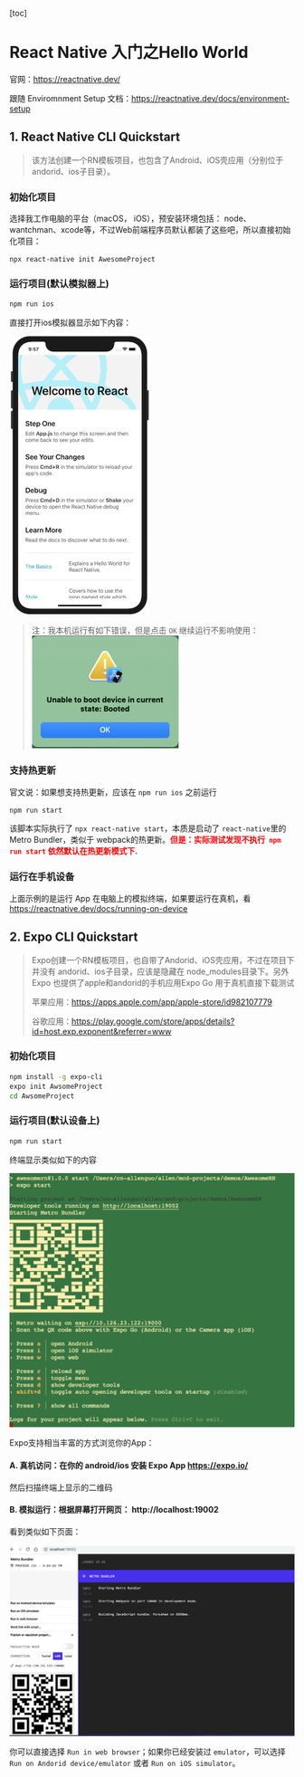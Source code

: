[toc]
# React Native 入门之Hello World

官网：https://reactnative.dev/



跟随 Enviromnment Setup 文档：https://reactnative.dev/docs/environment-setup

## 1. React Native CLI Quickstart

> 该方法创建一个RN模板项目，也包含了Android、iOS壳应用（分别位于 andorid、ios子目录）。

### 初始化项目

选择我工作电脑的平台（macOS， iOS），预安装环境包括： node、wantchman、xcode等，不过Web前端程序员默认都装了这些吧，所以直接初始化项目：

```shell
npx react-native init AwesomeProject
```

### 运行项目(默认模拟器上)

```bash
npm run ios
```

直接打开ios模拟器显示如下内容：

![AwesomeProject on iOS](images/GettingStartediOSSuccess-e6dd7fc2baa303d1f30373d996a6e51d.png)

> 注：我本机运行有如下错误，但是点击 `OK` 继续运行不影响使用：
> <img src="images/image-20220402150545789.png" alt="image-20220402150545789" style="zoom:50%;" />

### 支持热更新

官文说：如果想支持热更新，应该在 `npm run ios` 之前运行

```bash
npm run start
```

该脚本实际执行了 `npx react-native start`，本质是启动了 `react-native`里的 Metro Bundler，类似于 webpack的热更新。<b style="color:red">但是：实际测试发现不执行  `npm run start` 依然默认在热更新模式下.</b>

### 运行在手机设备

上面示例的是运行 App 在电脑上的模拟终端，如果要运行在真机，看 https://reactnative.dev/docs/running-on-device



## 2. Expo CLI Quickstart

> Expo创建一个RN模板项目，也自带了Andorid、iOS壳应用，不过在项目下并没有 andorid、ios子目录，应该是隐藏在 node_modules目录下。另外 Expo 也提供了apple和andorid的手机应用Expo Go 用于真机直接下载测试
>
> 苹果应用：https://apps.apple.com/app/apple-store/id982107779
>
> 谷歌应用：https://play.google.com/store/apps/details?id=host.exp.exponent&referrer=www

### 初始化项目

```bash
npm install -g expo-cli
expo init AwsomeProject
cd AwsomeProject
```

### 运行项目(默认设备上)

```bash
npm run start
```

终端显示类似如下的内容

<img src="images/image-20220402152207058.png" alt="image-20220402152207058" style="zoom:50%;" />

Expo支持相当丰富的方式浏览你的App：

####  A.  真机访问：在你的 android/ios 安装 Expo App https://expo.io/

 然后扫描终端上显示的二维码

#### B. 模拟运行：根据屏幕打开网页：  http://localhost:19002

看到类似如下页面：

<img src="images/image-20220402152830885.png" alt="image-20220402152830885" style="zoom:50%;" />

你可以直接选择  `Run in web browser`；如果你已经安装过 `emulator`，可以选择 `Run on Andorid device/emulator` 或者 `Run on iOS simulator`。

